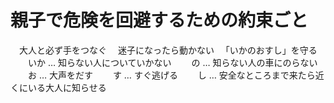 # 親子で危険を回避するための約束ごと
　大人と必ず手をつなぐ
　迷子になったら動かない
　「いかのおすし」を守る
　　いか … 知らない人についていかない
　　の … 知らない人の車にのらない
　　お … 大声をだす
　　す … すぐ逃げる
　　し … 安全なところまで来たら近くにいる大人に知らせる
